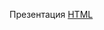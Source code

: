 Презентация  [HTML](https://drive.google.com/file/d/1TKVD73GrCZfTjLjs_T8xUn28gyPSf3xA/view?usp=share_link)